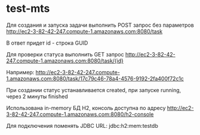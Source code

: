 # test-mts

Для создания и запуска задачи выполнить POST запрос без параметров
http://ec2-3-82-42-247.compute-1.amazonaws.com:8080/task

В ответ придет id - строка GUID

Для проверки статуса выполнить GET запрос
http://ec2-3-82-42-247.compute-1.amazonaws.com:8080/task/{id}

Например:
http://ec2-3-82-42-247.compute-1.amazonaws.com:8080/task/17c79c46-78a4-4576-9192-2fa400f72c1c

При создании статус устанавливается created, при запуске running, через 2 минуты finished

Использована in-memory БД H2, консоль доступна по адресу
http://ec2-3-82-42-247.compute-1.amazonaws.com:8080/h2-console

Для подключения поменять
JDBC URL: jdbc:h2:mem:testdb
